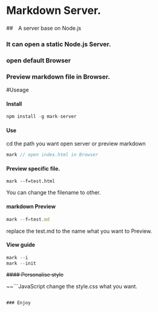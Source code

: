 # Markdown Server.
##　A server base on Node.js
### It can open a static Node.js Server.
### open default Browser
### Preview markdown file in Browser.


#Useage

#### Install
```JavaScript
npm install -g mark-server
```

#### Use
cd the path you want open server or preview markdown

```JavaScript
mark // open index.html in Browser

```
#### Preview specific file.

```
mark --f=test.html
```
You can change the filename to other.

#### markdown Preview

```JavaScript
mark --f=test.md

```
replace the test.md to the name what you want to Preview.

#### View guide

```JavaScript
mark --i
mark --init
```

~~#### Personalise style~~

~~```JavaScript
change the style.css what you want.
```

### Enjoy
